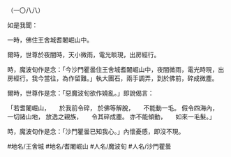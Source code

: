 （一〇八八）

如是我聞：

一時，佛住王舍城耆闍崛山中。

爾時，世尊於夜闇時，天小微雨，電光睒現，出房經行。

時，魔波旬作是念：「今沙門瞿曇住王舍城耆闍崛山中，夜闇微雨，電光時現，出房經行。我今當往，為作留難。」執大團石，兩手調弄，到於佛前，碎成微塵。

爾時，世尊作是念：「惡魔波旬欲作嬈亂。」即說偈言：

「若耆闍崛山，　　於我前令碎，
於佛等解脫，　　不能動一毛。
假令四海內，　　一切諸山地，
放逸之親族，　　令其碎成塵。
亦不能傾動，　　如來一毛髮。」

時，魔波旬作是念：「沙門瞿曇已知我心。」內懷憂慼，即沒不現。

#地名/王舍城
#地名/耆闍崛山
#人名/魔波旬
#人名/沙門瞿曇
